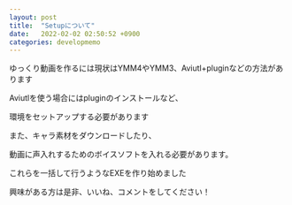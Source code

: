 ```yaml
---
layout: post
title:  "Setupについて"
date:   2022-02-02 02:50:52 +0900
categories: developmemo
---
```


<p>ゆっくり動画を作るには現状はYMM4やYMM3、Aviutl+pluginなどの方法があります</p>
<p>Aviutlを使う場合にはpluginのインストールなど、</p>
<p>環境をセットアップする必要があります</p>
<p>また、キャラ素材をダウンロードしたり、</p>
<p>動画に声入れするためのボイスソフトを入れる必要があります。</p>
<p>これらを一括して行うようなEXEを作り始めました</p>
<p>興味がある方は是非、いいね、コメントをしてください！</p>
